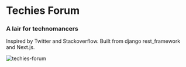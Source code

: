 # Techies Forum

<h3>A lair for technomancers</h3>

Inspired by Twitter and Stackoverflow. Built from django rest_framework and Next.js.

![techies-forum](https://user-images.githubusercontent.com/78233689/210154848-1214c3e2-f91b-4036-b578-0465a63c1d41.gif)
